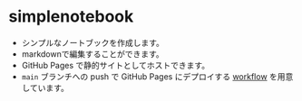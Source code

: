 # simplenotebook

* シンプルなノートブックを作成します。
* markdownで編集することができます。
* GitHub Pages で静的サイトとしてホストできます。
* `main` ブランチへの push で GitHub Pages にデプロイする
  [workflow](.github/workflows/pages.yml) を用意しています。
